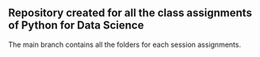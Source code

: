 ## Repository created for all the class assignments of Python for Data Science
The main branch contains all the folders for each session assignments.

